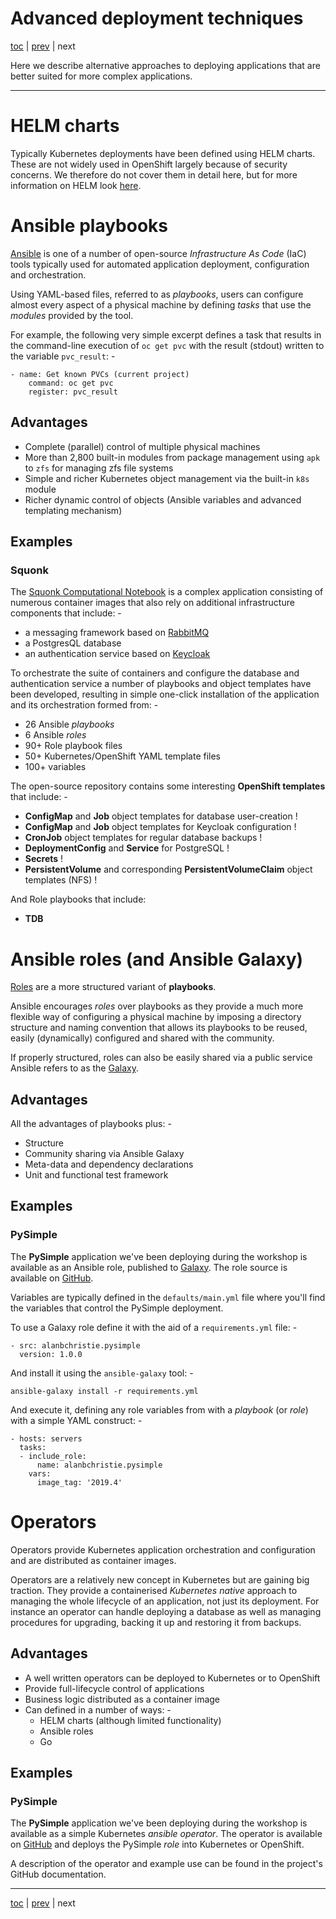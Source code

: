 # Advanced deployment techniques

[toc](../README.md) | [prev](../tutorial-5/README.md) | next

Here we describe alternative approaches to deploying applications that are
better suited for more complex applications.

---

# HELM charts

Typically Kubernetes deployments have been defined using HELM charts.
These are not widely used in OpenShift largely because of security concerns.
We therefore do not cover them in detail here, but for more information on HELM
look [here](https://helm.sh/).

# Ansible playbooks

[Ansible] is one of a number of open-source *Infrastructure As Code* (IaC)
tools typically used for automated application deployment, configuration
and orchestration.

Using YAML-based files, referred to as *playbooks*, users can configure almost
every aspect of a physical machine by defining *tasks* that use the *modules*
provided by the tool.

For example, the following very simple excerpt defines a task that results
in the command-line execution of `oc get pvc` with the result (stdout) written
to the variable `pvc_result`: -

    - name: Get known PVCs (current project)
        command: oc get pvc
        register: pvc_result

## Advantages

-   Complete (parallel) control of multiple physical machines 
-   More than 2,800 built-in modules from package management using `apk`
    to `zfs` for managing zfs file systems
-   Simple and richer Kubernetes object management via the built-in `k8s` module
-   Richer dynamic control of objects (Ansible variables and advanced templating mechanism)

## Examples

### Squonk

The [Squonk Computational Notebook] is a complex application consisting of
numerous container images that also rely on additional infrastructure
components that include: -

-   a messaging framework based on [RabbitMQ]
-   a PostgresQL database
-   an authentication service based on [Keycloak] 

To orchestrate the suite of containers and configure the database and
authentication service a number of playbooks and object templates have been
developed, resulting in simple one-click installation of the application
and its orchestration formed from: -

-   26 Ansible *playbooks*
-   6 Ansible *roles*
-   90+ Role playbook files
-   50+ Kubernetes/OpenShift YAML template files
-   100+ variables

The open-source repository contains some interesting **OpenShift templates**
that include: -

-   **ConfigMap** and **Job** object templates for database user-creation !
-   **ConfigMap** and **Job** object templates for Keycloak configuration ! 
-   **CronJob** object templates for regular database backups !
-   **DeploymentConfig** and **Service** for PostgreSQL !
-   **Secrets** !
-   **PersistentVolume** and corresponding **PersistentVolumeClaim** object templates (NFS) !

And Role playbooks that include:

-   **TDB**

# Ansible roles (and Ansible Galaxy)

[Roles] are a more structured variant of **playbooks**.

Ansible encourages *roles* over playbooks as they provide a much more flexible
way of configuring a physical machine by imposing a directory structure and
naming convention that allows its playbooks to be reused, easily (dynamically)
configured and shared with the community.

If properly structured, roles can also be easily shared via a public service
Ansible refers to as the [Galaxy].

## Advantages

All the advantages of playbooks plus: -

-   Structure
-   Community sharing via Ansible Galaxy
-   Meta-data and dependency declarations
-   Unit and functional test framework
 
## Examples

### PySimple

The **PySimple** application we've been deploying during the workshop is
available as an Ansible role, published to [Galaxy]. The role source is
available on [GitHub](https://github.com/alanbchristie/ansible-role-PySimple).

Variables are typically defined in the `defaults/main.yml` file where you'll
find the variables that control the PySimple deployment.

To use a Galaxy role define it with the aid of a `requirements.yml`
file: -

    - src: alanbchristie.pysimple
      version: 1.0.0

And install it using the `ansible-galaxy` tool: -

    ansible-galaxy install -r requirements.yml
    
And execute it, defining any role variables from with a *playbook*
(or *role*) with a simple YAML construct: -

    - hosts: servers
      tasks:
      - include_role:
          name: alanbchristie.pysimple
        vars:
          image_tag: '2019.4'
    
# Operators

Operators provide Kubernetes application orchestration and configuration and
are distributed as container images.

Operators are a relatively new concept in Kubernetes but are gaining big traction.
They provide a containerised *Kubernetes native* approach to managing the whole
lifecycle of an application, not just its deployment. For instance an operator
can handle deploying a database as well as managing procedures for upgrading,
backing it up and restoring it from backups.

## Advantages

-   A well written operators can be deployed to Kubernetes or to OpenShift
-   Provide full-lifecycle control of applications
-   Business logic distributed as a container image
-   Can defined in a number of ways: -
    -   HELM charts (although limited functionality)
    -   Ansible roles
    -   Go

## Examples

### PySimple

The **PySimple** application we've been deploying during the workshop is
available as a simple Kubernetes *ansible operator*. The operator is
available on [GitHub](https://github.com/alanbchristie/ansible-operator-PySimple)
and deploys the PySimple *role* into Kubernetes or OpenShift.
 
A description of the operator and example use can be found in the
project's GitHub documentation.

---

[toc](../README.md) | [prev](../tutorial-5/README.md) | next

[ansible]: https://www.ansible.com/resources/get-started
[galaxy]: https://galaxy.ansible.com
[keycloak]: https://www.keycloak.org
[rabbitmq]: https://www.rabbitmq.com
[roles]: https://docs.ansible.com/ansible/latest/user_guide/playbooks_reuse_roles.html
[squonk computational notebook]: https://squonk.it
